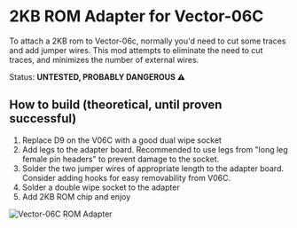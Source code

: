 # 2KB ROM Adapter for Vector-06C

To attach a 2KB rom to Vector-06c, normally you'd need to cut some traces and
add jumper wires. This mod attempts to eliminate the need to cut traces, and
minimizes the number of external wires.

Status: **UNTESTED, PROBABLY DANGEROUS ⚠️**

## How to build (theoretical, until proven successful)

1. Replace D9 on the V06C with a good dual wipe socket
2. Add legs to the adapter board. Recommended to use legs from "long leg female pin headers" to prevent damage to the socket.
3. Solder the two jumper wires of appropriate length to the adapter board.  Consider adding hooks for easy removability from V06C.
4. Solder a double wipe socket to the adapter
5. Add 2KB ROM chip and enjoy

![Vector-06C ROM Adapter](https://github.com/desaster/vector06c-rom-adapter/blob/master/v06c-rom-adapter-2KB/board.jpg?raw=true)
